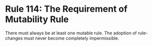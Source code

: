 # Rule 114: The Requirement of Mutability Rule

There must always be at least one mutable rule. The adoption of rule-changes must never become completely impermissible.